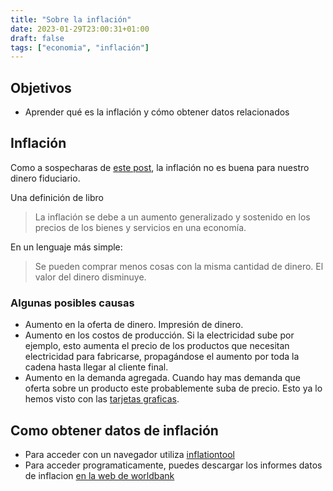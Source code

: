 ```yaml
---
title: "Sobre la inflación"
date: 2023-01-29T23:00:31+01:00
draft: false
tags: ["economia", "inflación"]
---
```


## Objetivos

* Aprender qué es la inflación y cómo obtener datos relacionados

## Inflación

Como a sospecharas de [este post](https://jesusnoseq.com/en/posts/investment/), la inflación no es buena para nuestro dinero fiduciario.

Una definición de libro
> La inflación se debe a un aumento generalizado y sostenido en los precios de los bienes y servicios en una economía.

En un lenguaje más simple:
> Se pueden comprar menos cosas con la misma cantidad de dinero. El valor del dinero disminuye.

### Algunas posibles causas

* Aumento en la oferta de dinero. Impresión de dinero.
* Aumento en los costos de producción. Si la electricidad sube por ejemplo, esto aumenta el precio de los productos que necesitan electricidad para fabricarse, propagándose el aumento por toda la cadena hasta llegar al cliente final.
* Aumento en la demanda agregada. Cuando hay mas demanda que oferta sobre un producto este probablemente suba de precio. Esto ya lo hemos visto con las [tarjetas graficas](https://www.pcworld.com/article/394292/a-perfect-storm-why-graphics-cards-cost-so-much-now.html).

## Como obtener datos de inflación

* Para acceder con un navegador utiliza [inflationtool](https://www.inflationtool.com/)
* Para acceder programaticamente, puedes descargar los informes datos de inflacion [en la web de worldbank](https://data.worldbank.org/indicator/FP.CPI.TOTL.ZG)
